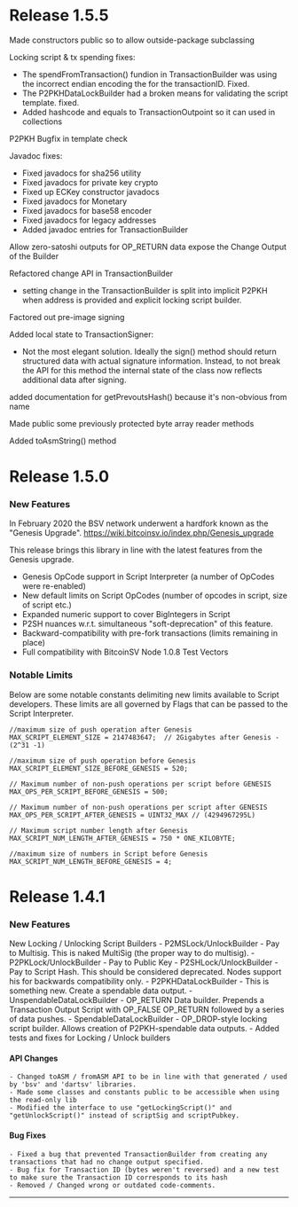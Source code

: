 # Release 1.5.5
Made constructors public so to allow outside-package subclassing

Locking script & tx spending fixes:
- The spendFromTransaction() fundion in TransactionBuilder was using the
  incorrect endian encoding the for the transactionID. Fixed.
- The P2PKHDataLockBuilder had a broken means for validating
  the script template. fixed.
- Added hashcode and equals to TransactionOutpoint so it can used in
  collections

P2PKH Bugfix in template check

Javadoc fixes: 
- Fixed javadocs for sha256 utility
- Fixed javadocs for private key crypto
- Fixed up ECKey constructor javadocs
- Fixed javadocs for Monetary
- Fixed javadocs for base58 encoder
- Fixed javadocs for legacy addresses
- Added javadoc entries for TransactionBuilder

Allow zero-satoshi outputs for OP_RETURN data
expose the Change Output of the Builder

Refactored change API in TransactionBuilder

- setting change in the TransactionBuilder is split into
  implicit P2PKH when address is provided and explicit
  locking script builder.

Factored out pre-image signing

Added local state to TransactionSigner:
- Not the most elegant solution. Ideally the sign() method should return
  structured data with actual signature information.
  Instead, to not break the API for this method the internal state of the
  class now reflects additional data after signing.

added documentation for getPrevoutsHash() because it's non-obvious from name

Made public some previously protected byte array reader methods

Added toAsmString() method

# Release 1.5.0

### New Features
In February 2020 the BSV network underwent a hardfork known as the "Genesis Upgrade".
https://wiki.bitcoinsv.io/index.php/Genesis_upgrade

This release brings this library in line with the latest features from the Genesis upgrade.

- Genesis OpCode support in Script Interpreter (a number of OpCodes were re-enabled)
- New default limits on Script OpCodes (number of opcodes in script, size of script etc.)
- Expanded numeric support to cover BigIntegers in Script
- P2SH nuances w.r.t. simultaneous "soft-deprecation" of this feature.
- Backward-compatibility with pre-fork transactions (limits remaining in place)
- Full compatibility with BitcoinSV Node 1.0.8 Test Vectors

### Notable Limits

Below are some notable constants delimiting new limits available to Script developers. 
These limits are all governed by Flags that can be passed to the Script Interpreter. 
```
//maximum size of push operation after Genesis
MAX_SCRIPT_ELEMENT_SIZE = 2147483647;  // 2Gigabytes after Genesis - (2^31 -1)

//maximum size of push operation before Genesis
MAX_SCRIPT_ELEMENT_SIZE_BEFORE_GENESIS = 520;

// Maximum number of non-push operations per script before GENESIS
MAX_OPS_PER_SCRIPT_BEFORE_GENESIS = 500;

// Maximum number of non-push operations per script after GENESIS
MAX_OPS_PER_SCRIPT_AFTER_GENESIS = UINT32_MAX // (4294967295L)

// Maximum script number length after Genesis
MAX_SCRIPT_NUM_LENGTH_AFTER_GENESIS = 750 * ONE_KILOBYTE;

//maximum size of numbers in Script before Genesis
MAX_SCRIPT_NUM_LENGTH_BEFORE_GENESIS = 4;

```


# Release 1.4.1
### New Features
New Locking / Unlocking Script Builders 
    - P2MSLock/UnlockBuilder - Pay to Multisig. This is naked MultiSig (the proper way to do multisig).
    - P2PKLock/UnlockBuilder - Pay to Public Key
    - P2SHLock/UnlockBuilder - Pay to Script Hash. This should be considered deprecated. Nodes support his for backwards compatibility only.
    - P2PKHDataLockBuilder - This is something new. Create a spendable data output.
    - UnspendableDataLockBuilder - OP_RETURN Data builder. Prepends a Transaction Output Script with OP_FALSE OP_RETURN followed by a series of data pushes.
    - SpendableDataLockBuilder - OP_DROP-style locking script builder. Allows creation of P2PKH-spendable data outputs. 
    - Added tests and fixes for Locking / Unlock builders

#### API Changes
    - Changed toASM / fromASM API to be in line with that generated / used by 'bsv' and 'dartsv' libraries.
    - Made some classes and constants public to be accessible when using the read-only lib
    - Modified the interface to use "getLockingScript()" and "getUnlockScript()" instead of scriptSig and scriptPubkey.

#### Bug Fixes 
    - Fixed a bug that prevented TransactionBuilder from creating any transactions that had no change output specified.
    - Bug fix for Transaction ID (bytes weren't reversed) and a new test to make sure the Transaction ID corresponds to its hash
    - Removed / Changed wrong or outdated code-comments.

-----------
